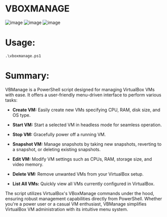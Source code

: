 # VBOXMANAGE

![image](https://github.com/BwithE/vboxmanage/assets/144924113/f0fb876d-cae0-4c0f-a2bb-6323d0151a30) ![image](https://github.com/BwithE/vboxmanage/assets/144924113/b7ec861f-5a0e-4358-be02-4dc4c88c116b) ![image](https://github.com/BwithE/vboxmanage/assets/144924113/387e095a-1586-4cdf-aae6-11146c160d29)

# Usage:

```.\vboxmanage.ps1```

# Summary:
VBManage is a PowerShell script designed for managing VirtualBox VMs with ease. It offers a user-friendly menu-driven interface to perform various tasks:

- **Create VM:** Easily create new VMs specifying CPU, RAM, disk size, and OS type.

- **Start VM:** Start a selected VM in headless mode for seamless operation.

- **Stop VM:** Gracefully power off a running VM.

- **Snapshot VM:** Manage snapshots by taking new snapshots, reverting to a snapshot, or deleting existing snapshots.

- **Edit VM:** Modify VM settings such as CPUs, RAM, storage size, and video memory.

- **Delete VM:** Remove unwanted VMs from your VirtualBox setup.

- **List All VMs:** Quickly view all VMs currently configured in VirtualBox.

The script utilizes VirtualBox's VBoxManage commands under the hood, ensuring robust management capabilities directly from PowerShell. Whether you're a power user or a casual VM enthusiast, VBManage simplifies VirtualBox VM administration with its intuitive menu system.
